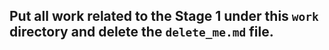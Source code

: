 ## Put all work related to the Stage 1 under this `work` directory and delete the `delete_me.md` file.